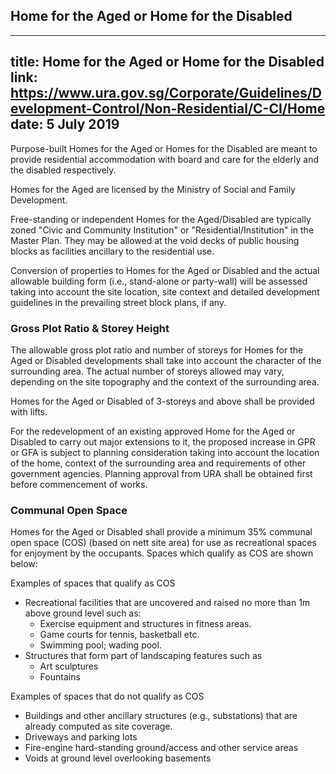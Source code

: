 
## Home for the Aged or Home for the Disabled
---
title: Home for the Aged or Home for the Disabled
link: https://www.ura.gov.sg/Corporate/Guidelines/Development-Control/Non-Residential/C-CI/Home
date: 5 July 2019
---

Purpose-built Homes for the Aged or Homes for the Disabled are meant to provide residential accommodation with board and care for the elderly and the disabled respectively.

Homes for the Aged are licensed by the Ministry of Social and Family Development.

Free-standing or independent Homes for the Aged/Disabled are typically zoned "Civic and Community Institution" or "Residential/Institution" in the Master Plan. They may be allowed at the void decks of public housing blocks as facilities ancillary to the residential use.

Conversion of properties to Homes for the Aged or Disabled and the actual allowable building form (i.e., stand-alone or party-wall) will be assessed taking into account the site location, site context and detailed development guidelines in the prevailing street block plans, if any.

### Gross Plot Ratio & Storey Height

The allowable gross plot ratio and number of storeys for Homes for the Aged or Disabled developments shall take into account the character of the surrounding area. The actual number of storeys allowed may vary, depending on the site topography and the context of the surrounding area.

Homes for the Aged or Disabled of 3-storeys and above shall be provided with lifts.

For the redevelopment of an existing approved Home for the Aged or Disabled to carry out major extensions to it, the proposed increase in GPR or GFA is subject to planning consideration taking into account the location of the home, context of the surrounding area and requirements of other government agencies. Planning approval from URA shall be obtained first before commencement of works.

### Communal Open Space

Homes for the Aged or Disabled shall provide a minimum 35% communal open space (COS) (based on nett site area) for use as recreational spaces for enjoyment by the occupants. Spaces which qualify as COS are shown below:

Examples of spaces that qualify as COS

- Recreational facilities that are uncovered and raised no more than 1m above ground level such as:
  - Exercise equipment and structures in fitness areas.
  - Game courts for tennis, basketball etc.
  - Swimming pool; wading pool.
- Structures that form part of landscaping features such as
  - Art sculptures
  - Fountains

Examples of spaces that do not qualify as COS

- Buildings and other ancillary structures (e.g., substations) that are already computed as site coverage.
- Driveways and parking lots
- Fire-engine hard-standing ground/access and other service areas
- Voids at ground level overlooking basements
